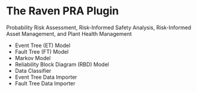 # The Raven PRA Plugin
Probability Risk Assessment, Risk-Informed Safety Analysis, Risk-Informed Asset Management, and Plant Health Management

- Event Tree (ET) Model
- Fault Tree (FT) Model
- Markov Model
- Reliability Block Diagram (RBD) Model
- Data Classifier
- Event Tree Data Importer
- Fault Tree Data Importer
